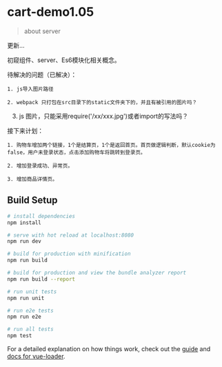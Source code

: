 # cart-demo1.05

> about server

更新...

初窥组件、server、Es6模块化相关概念。

待解决的问题（已解决）：

    1. js导入图片路径

    2. webpack 只打包在src目录下的static文件夹下的，并且有被引用的图片吗？

    3. js 图片，只能采用require('/xx/xxx.jpg')或者import的写法吗？

接下来计划：

    1. 购物车增加两个链接，1个是结算页，1个是返回首页。首页做逻辑判断，默认cookie为false，用户未登录状态，点击添加购物车将跳转到登录页。

    2. 增加登录成功、异常页。

    3. 增加商品详情页。

## Build Setup

``` bash
# install dependencies
npm install

# serve with hot reload at localhost:8080
npm run dev

# build for production with minification
npm run build

# build for production and view the bundle analyzer report
npm run build --report

# run unit tests
npm run unit

# run e2e tests
npm run e2e

# run all tests
npm test
```

For a detailed explanation on how things work, check out the [guide](http://vuejs-templates.github.io/webpack/) and [docs for vue-loader](http://vuejs.github.io/vue-loader).
